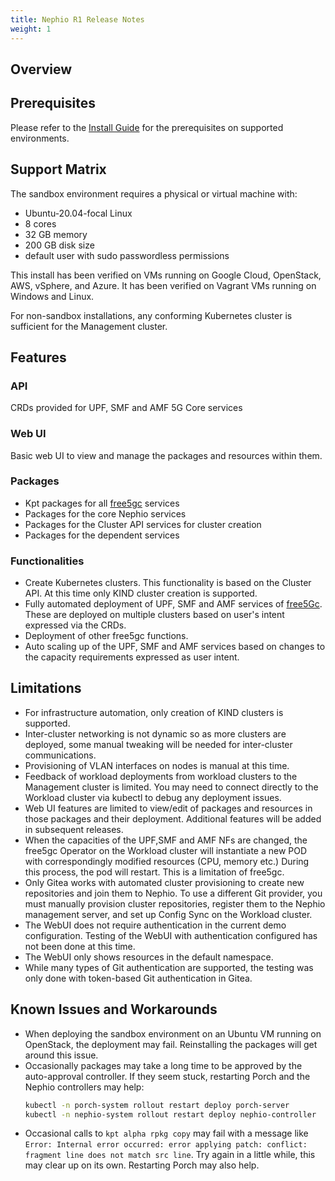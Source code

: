 ```yaml
---
title: Nephio R1 Release Notes
weight: 1
---
```


## Overview

## Prerequisites

Please refer to the [Install Guide](/content/en/docs/guides/install-guides/_index.md)
for the prerequisites on supported environments.

## Support Matrix

The sandbox environment requires a physical or virtual machine with:
- Ubuntu-20.04-focal Linux
- 8 cores
- 32 GB memory
- 200 GB disk size
- default user with sudo passwordless permissions

This install has been verified on VMs running on Google Cloud, OpenStack, AWS,
vSphere, and Azure. It has been verified on Vagrant VMs running on Windows and
Linux.

For non-sandbox installations, any conforming Kubernetes cluster is sufficient
for the Management cluster.

## Features

### API

CRDs provided for UPF, SMF and AMF 5G Core services

### Web UI

Basic web UI to view and manage the packages and resources within them.

### Packages

* Kpt packages for all [free5gc](https://free5gc.org/) services
* Packages for the core Nephio services
* Packages for the Cluster API services for cluster creation
* Packages for the dependent services

### Functionalities

* Create Kubernetes clusters. This functionality is based on the Cluster API. At
  this time only KIND cluster creation is supported.
* Fully automated deployment of UPF, SMF and AMF services of
  [free5Gc](https://free5gc.org/). These are deployed on multiple clusters
  based on user's intent expressed via the CRDs.
* Deployment of other free5gc functions.
* Auto scaling up of the UPF, SMF and AMF services based on changes to the capacity
  requirements expressed as user intent.

## Limitations

* For infrastructure automation, only creation of KIND clusters is
  supported.
* Inter-cluster networking is not dynamic so as more clusters are
  deployed, some manual tweaking will be needed for inter-cluster communications.
* Provisioning of VLAN interfaces on nodes is manual at this time.
* Feedback of workload deployments from workload clusters to the Management
  cluster is limited. You may need to connect directly to the Workload cluster
  via kubectl to debug any deployment issues.
* Web UI features are limited to view/edit of packages and resources in those
  packages and their deployment. Additional features will be added
  in subsequent releases.
* When the capacities of the UPF,SMF and AMF NFs are changed, the free5gc Operator on the
  Workload cluster will instantiate a new POD with correspondingly modified
  resources (CPU, memory etc.) During this process, the pod will restart. This is a
  limitation of free5gc.
* Only Gitea works with automated cluster provisioning to create new
  repositories and join them to Nephio. To use a different Git provider, you
  must manually provision cluster repositories, register them to the Nephio
  management server, and set up Config Sync on the Workload cluster.
* The WebUI does not require authentication in the current demo configuration.
  Testing of the WebUI with authentication configured has not been done at this
  time.
* The WebUI only shows resources in the default namespace.
* While many types of Git authentication are supported, the testing was only
  done with token-based Git authentication in Gitea.

## Known Issues and Workarounds

* When deploying the sandbox environment on an Ubuntu VM running on OpenStack,
  the deployment may fail. Reinstalling the packages will get around this issue.
* Occasionally packages may take a long time to be approved by the auto-approval
  controller. If they seem stuck, restarting Porch and the Nephio controllers
  may help:
  ```bash
  kubectl -n porch-system rollout restart deploy porch-server
  kubectl -n nephio-system rollout restart deploy nephio-controller
  ```
* Occasional calls to `kpt alpha rpkg copy` may fail with a message like
  `Error: Internal error occurred: error applying patch: conflict: fragment line
  does not match src line`. Try again in a little while, this may clear up on
  its own. Restarting Porch may also help.

